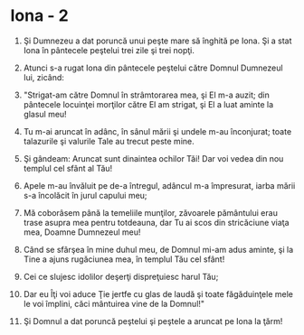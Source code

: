 # Iona - 2

1. Şi Dumnezeu a dat poruncă unui peşte mare să înghită pe Iona. Şi a stat Iona în pântecele peştelui trei zile şi trei nopţi. 

2. Atunci s-a rugat Iona din pântecele peştelui către Domnul Dumnezeul lui, zicând: 

3. "Strigat-am către Domnul în strâmtorarea mea, şi El m-a auzit; din pântecele locuinţei morţilor către El am strigat, şi El a luat aminte la glasul meu! 

4. Tu m-ai aruncat în adânc, în sânul mării şi undele m-au înconjurat; toate talazurile şi valurile Tale au trecut peste mine. 

5. Şi gândeam: Aruncat sunt dinaintea ochilor Tăi! Dar voi vedea din nou templul cel sfânt al Tău! 

6. Apele m-au învăluit pe de-a întregul, adâncul m-a împresurat, iarba mării s-a încolăcit în jurul capului meu; 

7. Mă coborâsem până la temeliile munţilor, zăvoarele pământului erau trase asupra mea pentru totdeauna, dar Tu ai scos din stricăciune viaţa mea, Doamne Dumnezeul meu! 

8. Când se sfârşea în mine duhul meu, de Domnul mi-am adus aminte, şi la Tine a ajuns rugăciunea mea, în templul Tău cel sfânt! 

9. Cei ce slujesc idolilor deşerţi dispreţuiesc harul Tău; 

10. Dar eu Îţi voi aduce Ţie jertfe cu glas de laudă şi toate făgăduinţele mele le voi împlini, căci mântuirea vine de la Domnul!" 

11. Şi Domnul a dat poruncă peştelui şi peştele a aruncat pe Iona la ţărm! 


